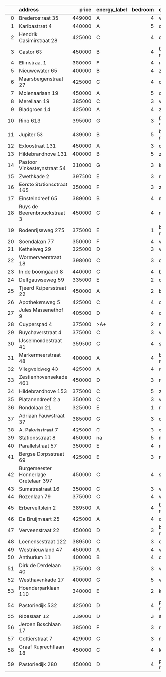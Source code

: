 |    | address                               |   price | energy_label   |   bedroom | city                |   house_age |   house_id |
|---:|:--------------------------------------|--------:|:---------------|----------:|:--------------------|------------:|-----------:|
|  0 | Brederostraat 35                      |  449000 | A              |         4 | vlaardingen         |          16 |   43495791 |
|  1 | Karibastraat 4                        |  440000 | A              |         5 | delft               |          34 |   43495676 |
|  2 | Hendrik Casimirstraat 28              |  425000 | C              |         4 | delft               |          75 |   43474953 |
|  3 | Castor 63                             |  450000 | B              |         4 | berkel-en-rodenrijs |          51 |   43479500 |
|  4 | Elimstraat 1                          |  350000 | F              |         4 | rotterdam           |          66 |   43497013 |
|  5 | Nieuwewater 65                        |  400000 | B              |         4 | zoetermeer          |          50 |   43491452 |
|  6 | Maarsbergenstraat 27                  |  425000 | C              |         4 | den-haag            |          75 |   43497367 |
|  7 | Molenaarlaan 19                       |  450000 | A              |         5 | de-lier             |          23 |   43408456 |
|  8 | Merellaan 19                          |  385000 | C              |         3 | vlaardingen         |          88 |   43492016 |
|  9 | Bladgroen 14                          |  425000 | A              |         4 | zoetermeer          |          36 |   43406442 |
| 10 | Ring 613                              |  395000 | G              |         3 | pernis-rotterdam    |          97 |   43496243 |
| 11 | Jupiter 53                            |  439000 | B              |         5 | berkel-en-rodenrijs |          51 |   43493158 |
| 12 | Exloostraat 131                       |  450000 | A              |         3 | den-haag            |          29 |   43483548 |
| 13 | Hildebrandhove 131                    |  400000 | B              |         5 | zoetermeer          |          45 |   43495847 |
| 14 | Pastoor Vinkesteynstraat 54           |  310000 | G              |         3 | kwintsheul          |          86 |   43459042 |
| 15 | Zwethkade 2                           |  397500 | E              |         3 | rotterdam           |         124 |   42352656 |
| 16 | Eerste Stationsstraat 165             |  350000 | F              |         3 | zoetermeer          |         117 |   43492578 |
| 17 | Einsteindreef 65                      |  389000 | B              |         4 | maassluis           |          41 |   43408652 |
| 18 | Ruys de Beerenbrouckstraat 3          |  450000 | C              |         4 | naaldwijk           |          38 |   43481263 |
| 19 | Rodenrijseweg 275                     |  375000 | E              |         1 | berkel-en-rodenrijs |         104 |   43472231 |
| 20 | Soendalaan 77                         |  350000 | F              |         4 | vlaardingen         |          84 |   43457213 |
| 21 | Kethelweg 29                          |  325000 | D              |         3 | vlaardingen         |          91 |   43452830 |
| 22 | Wormerveerstraat 18                   |  398000 | C              |         3 | den-haag            |          74 |   43465786 |
| 23 | In de boomgaard 8                     |  440000 | C              |         4 | bergschenhoek       |          56 |   43497516 |
| 24 | Delfgauwseweg 59                      |  335000 | E              |         2 | delft               |         123 |   43463215 |
| 25 | Tjeerd Kuipersstraat 22               |  450000 | A              |         2 | bergschenhoek       |           4 |   43496701 |
| 26 | Apothekersweg 5                       |  425000 | C              |         4 | delft               |          34 |   42327517 |
| 27 | Jules Massenethof 9                   |  405000 | D              |         4 | den-haag            |          43 |   42313778 |
| 28 | Cuyperspad 4                          |  375000 | >A+            |         2 | nootdorp            |          21 |   43489041 |
| 29 | Ruychaverstraat 4                     |  375000 | C              |         3 | vlaardingen         |          68 |   43495900 |
| 30 | IJsselmondestraat 41                  |  359500 | C              |         4 | schiedam            |          96 |   42290316 |
| 31 | Markermeerstraat 48                   |  400000 | A              |         4 | berkel-en-rodenrijs |          14 |   43407490 |
| 32 | Vliegveldweg 43                       |  425000 | A              |         4 | rotterdam           |          65 |   43473799 |
| 33 | Zestienhovensekade 461                |  450000 | D              |         3 | rotterdam           |          66 |   43408068 |
| 34 | Hildebrandhove 153                    |  375000 | C              |         5 | zoetermeer          |          46 |   43498791 |
| 35 | Platanendreef 2 a                     |  350000 | C              |         3 | vlaardingen         |          40 |   43496667 |
| 36 | Rondolaan 21                          |  325000 | E              |         1 | rotterdam           |         108 |   42116063 |
| 37 | Adriaan Pauwstraat 37                 |  385000 | G              |         3 | delft               |          96 |   43494940 |
| 38 | A. Pakvisstraat 7                     |  425000 | C              |         3 | den-haag            |          42 |   43496246 |
| 39 | Stationsstraat 8                      |  450000 | na             |         5 | maassluis           |         134 |   42027867 |
| 40 | Parallelstraat 57                     |  350000 | E              |         4 | rotterdam           |          97 |   42049364 |
| 41 | Bergse Dorpsstraat 69                 |  425000 | E              |         3 | rotterdam           |         103 |   42302697 |
| 42 | Burgemeester Honnerlage Gretelaan 397 |  450000 | C              |         4 | schiedam            |          35 |   43481836 |
| 43 | Sumatrastraat 16                      |  350000 | C              |         3 | vlaardingen         |          83 |   43494892 |
| 44 | Rozenlaan 79                          |  375000 | C              |         4 | vlaardingen         |          96 |   43490316 |
| 45 | Erberveltplein 2                      |  389500 | A              |         4 | berkel-en-rodenrijs |          63 |   43496673 |
| 46 | De Bruijnvaart 25                     |  425000 | A              |         4 | den-haag            |          21 |   43407078 |
| 47 | Verveenstraat 22                      |  450000 | D              |         3 | berkel-en-rodenrijs |          64 |   43485847 |
| 48 | Loenensestraat 122                    |  389500 | C              |         3 | den-haag            |         118 |   42324079 |
| 49 | Westnieuwland 47                      |  450000 | A              |         4 | vlaardingen         |          25 |   42321236 |
| 50 | Anthurium 11                          |  400000 | B              |         4 | de-lier             |          42 |   43490064 |
| 51 | Dirk de Derdelaan 40                  |  375000 | G              |         3 | vlaardingen         |          65 |   43406419 |
| 52 | Westhavenkade 17                      |  400000 | G              |         5 | vlaardingen         |         124 |   42196845 |
| 53 | Hoenderparklaan 110                   |  340000 | E              |         2 | kwintsheul          |          99 |   43487870 |
| 54 | Pastoriedijk 532                      |  425000 | D              |         4 | pernis-rotterdam    |        2024 |   43405993 |
| 55 | Ribeslaan 12                          |  339000 | D              |         3 | schiedam            |          69 |   43497423 |
| 56 | Jeroen Boschlaan 17                   |  385000 | F              |         3 | rotterdam           |          93 |   43470370 |
| 57 | Cottierstraat 7                       |  429000 | C              |         3 | naaldwijk           |          33 |   43465417 |
| 58 | Graaf Ruprechtlaan 18                 |  450000 | C              |         4 | leidschendam        |          59 |   43490706 |
| 59 | Pastoriedijk 280                      |  450000 | D              |         4 | pernis-rotterdam    |         124 |   42316553 |
